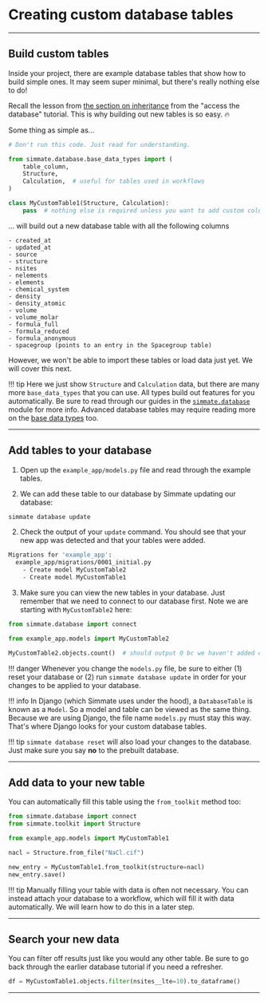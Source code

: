 # Creating custom database tables

-------------------------------------------------------------------------------

## Build custom tables

Inside your project, there are example database tables that show how to build simple ones. It may seem super minimal, but there's really nothing else to do! 

Recall the lesson from [the section on inheritance](/simmate/getting_started/access_the_database/intro_to_python_inheritance/) from the "access the database" tutorial. This is why building out new tables is so easy. :fire:

Some thing as simple as...

``` python
# Don't run this code. Just read for understanding.

from simmate.database.base_data_types import (
    table_column,
    Structure,
    Calculation,  # useful for tables used in workflows
)

class MyCustomTable1(Structure, Calculation):
    pass  # nothing else is required unless you want to add custom columns/features

```

... will build out a new database table with all the following columns

```
- created_at
- updated_at
- source
- structure
- nsites
- nelements
- elements
- chemical_system
- density
- density_atomic
- volume
- volume_molar
- formula_full
- formula_reduced
- formula_anonymous
- spacegroup (points to an entry in the Spacegroup table)
```

However, we won't be able to import these tables or load data just yet. We will cover this next.

!!! tip
    Here we just show `Structure` and `Calculation` data, but there are many more `base_data_types` that you can use. All types build out features for you automatically. Be sure to read through our guides in the [`simmate.database`](/full_guides/database/overview/) module for more info. Advanced database tables may require reading more on the [base data types](/full_guides/database/custom_tables/) too.

-------------------------------------------------------------------------------

## Add tables to your database

1. Open up the `example_app/models.py` file and read through the example tables.

1. We can add these table to our database by Simmate updating our database:
``` bash
simmate database update
```

2. Check the output of your `update` command. You should see that your new app
was detected and that your tables were added.
``` bash
Migrations for 'example_app':
  example_app/migrations/0001_initial.py
    - Create model MyCustomTable2
    - Create model MyCustomTable1
```

3. Make sure you can view the new tables in your database. Just remember
that we need to connect to our database first. Note we are starting with `MyCustomTable2`
here:

``` python
from simmate.database import connect

from example_app.models import MyCustomTable2

MyCustomTable2.objects.count()  # should output 0 bc we haven't added data yet
```

!!! danger
    Whenever you change the `models.py` file, be sure to either (1) reset your database or (2) run `simmate database update` in order for your changes to be applied to your database.

!!! info
    In Django (which Simmate uses under the hood), a `DatabaseTable` is known as
    a `Model`. So a model and table can be viewed as the same thing. Because we
    are using Django, the file name `models.py` must stay this way. That's
    where Django looks for your custom database tables.

!!! tip
    `simmate database reset` will also load your changes to the database. Just
    make sure you say **no** to the prebuilt database.

-------------------------------------------------------------------------------

## Add data to your new table

You can automatically fill this table using the `from_toolkit` method too:

``` python
from simmate.database import connect
from simmate.toolkit import Structure

from example_app.models import MyCustomTable1

nacl = Structure.from_file("NaCl.cif")

new_entry = MyCustomTable1.from_toolkit(structure=nacl)
new_entry.save()
```

!!! tip
    Manually filling your table with data is often not necessary. You can instead
    attach your database to a workflow, which will fill it with data automatically.
    We will learn how to do this in a later step.

-------------------------------------------------------------------------------

## Search your new data

You can filter off results just like you would any other table. Be sure to go
back through the earlier database tutorial if you need a refresher.

``` python
df = MyCustomTable1.objects.filter(nsites__lte=10).to_dataframe()
```

-------------------------------------------------------------------------------
